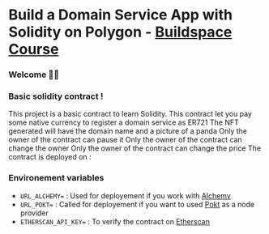 # Build a Domain Service App with Solidity on Polygon - [Buildspace Course](https://buildspace.so/p/CO1f8c72fd-67a3-4f99-90b8-79879c5da1eb)

### **Welcome 👋🏼**


### **Basic solidity contract !**

This project is a basic contract to learn Solidity.
This contract let you pay some native currency to register a domain service as ER721
The NFT generated will have the domain name and a picture of a panda
Only the owner of the contract can pause it
Only the owner of the contract can change the owner
Only the owner of the contract can change the price
The contract is deployed on  : []()


### **Environement variables**

* `URL_ALCHEMY=` : Used for deployement if you work with [Alchemy](https://www.alchemy.com/)
* `URL_POKT=` : Called for deployement if you want to used [Pokt](https://www.pokt.network/) as a node provider
* `ETHERSCAN_API_KEY=` : To verify the contract on [Etherscan](https://hardhat.org/hardhat-runner/plugins/nomiclabs-hardhat-etherscan)